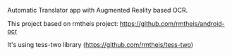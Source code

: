 Automatic Translator app with Augmented Reality based OCR.

This project based on rmtheis project: https://github.com/rmtheis/android-ocr

It's using tess-two library (https://github.com/rmtheis/tess-two) 




